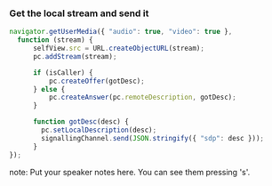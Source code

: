 ###  Get the local stream and send it

````javascript
navigator.getUserMedia({ "audio": true, "video": true },
  function (stream) {
      selfView.src = URL.createObjectURL(stream);
      pc.addStream(stream);

      if (isCaller) {
          pc.createOffer(gotDesc);
      } else {
          pc.createAnswer(pc.remoteDescription, gotDesc);
      }

      function gotDesc(desc) {
        pc.setLocalDescription(desc);
        signallingChannel.send(JSON.stringify({ "sdp": desc }));
      }
});
````

note:
    Put your speaker notes here.
    You can see them pressing 's'.
